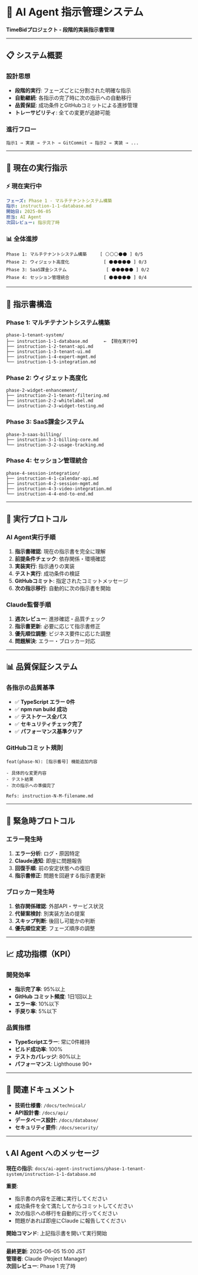 # 🤖 AI Agent 指示管理システム

**TimeBidプロジェクト - 段階的実装指示書管理**

---

## 📋 **システム概要**

### **設計思想**

- **段階的実行**: フェーズごとに分割された明確な指示
- **自動継続**: 各指示の完了時に次の指示への自動移行
- **品質保証**: 成功条件とGitHubコミットによる進捗管理
- **トレーサビリティ**: 全ての変更が追跡可能

### **進行フロー**

```
指示1 → 実装 → テスト → GitCommit → 指示2 → 実装 → ...
```

---

## 🎯 **現在の実行指示**

### **⚡ 現在実行中**

```yaml
フェーズ: Phase 1 - マルチテナントシステム構築
指示: instruction-1-1-database.md
開始日: 2025-06-05
担当: AI Agent
次回レビュー: 指示完了時
```

### **📊 全体進捗**

```
Phase 1: マルチテナントシステム構築     [ ⚪⚪⚪⚫⚫ ] 0/5
Phase 2: ウィジェット高度化             [ ⚫⚫⚫⚫⚫ ] 0/3
Phase 3: SaaS課金システム               [ ⚫⚫⚫⚫⚫ ] 0/2
Phase 4: セッション管理統合             [ ⚫⚫⚫⚫⚫ ] 0/4
```

---

## 📁 **指示書構造**

### **Phase 1: マルチテナントシステム構築**

```
phase-1-tenant-system/
├── instruction-1-1-database.md      ← 【現在実行中】
├── instruction-1-2-tenant-api.md
├── instruction-1-3-tenant-ui.md
├── instruction-1-4-expert-mgmt.md
└── instruction-1-5-integration.md
```

### **Phase 2: ウィジェット高度化**

```
phase-2-widget-enhancement/
├── instruction-2-1-tenant-filtering.md
├── instruction-2-2-whitelabel.md
└── instruction-2-3-widget-testing.md
```

### **Phase 3: SaaS課金システム**

```
phase-3-saas-billing/
├── instruction-3-1-billing-core.md
└── instruction-3-2-usage-tracking.md
```

### **Phase 4: セッション管理統合**

```
phase-4-session-integration/
├── instruction-4-1-calendar-api.md
├── instruction-4-2-session-mgmt.md
├── instruction-4-3-video-integration.md
└── instruction-4-4-end-to-end.md
```

---

## 🔄 **実行プロトコル**

### **AI Agent実行手順**

1. **指示書確認**: 現在の指示書を完全に理解
2. **前提条件チェック**: 依存関係・環境確認
3. **実装実行**: 指示通りの実装
4. **テスト実行**: 成功条件の検証
5. **GitHubコミット**: 指定されたコミットメッセージ
6. **次の指示移行**: 自動的に次の指示書を開始

### **Claude監督手順**

1. **週次レビュー**: 進捗確認・品質チェック
2. **指示書更新**: 必要に応じて指示書修正
3. **優先順位調整**: ビジネス要件に応じた調整
4. **問題解決**: エラー・ブロッカー対応

---

## 📊 **品質保証システム**

### **各指示の品質基準**

- ✅ **TypeScript エラー 0件**
- ✅ **npm run build 成功**
- ✅ **テストケース全パス**
- ✅ **セキュリティチェック完了**
- ✅ **パフォーマンス基準クリア**

### **GitHubコミット規則**

```
feat(phase-N): [指示番号] 機能追加内容

- 具体的な変更内容
- テスト結果
- 次の指示への準備完了

Refs: instruction-N-M-filename.md
```

---

## 🚨 **緊急時プロトコル**

### **エラー発生時**

1. **エラー分析**: ログ・原因特定
2. **Claude通知**: 即座に問題報告
3. **回復手順**: 前の安定状態への復旧
4. **指示書修正**: 問題を回避する指示書更新

### **ブロッカー発生時**

1. **依存関係確認**: 外部API・サービス状況
2. **代替案検討**: 別実装方法の提案
3. **スキップ判断**: 後回し可能かの判断
4. **優先順位変更**: フェーズ順序の調整

---

## 📈 **成功指標（KPI）**

### **開発効率**

- **指示完了率**: 95%以上
- **GitHub コミット頻度**: 1日1回以上
- **エラー率**: 10%以下
- **手戻り率**: 5%以下

### **品質指標**

- **TypeScriptエラー**: 常に0件維持
- **ビルド成功率**: 100%
- **テストカバレッジ**: 80%以上
- **パフォーマンス**: Lighthouse 90+

---

## 🔗 **関連ドキュメント**

- **技術仕様書**: `/docs/technical/`
- **API設計書**: `/docs/api/`
- **データベース設計**: `/docs/database/`
- **セキュリティ要件**: `/docs/security/`

---

## 📞 **AI Agent へのメッセージ**

**現在の指示**:
`docs/ai-agent-instructions/phase-1-tenant-system/instruction-1-1-database.md`

**重要**:

- 指示書の内容を正確に実行してください
- 成功条件を全て満たしてからコミットしてください
- 次の指示への移行を自動的に行ってください
- 問題があれば即座にClaude に報告してください

**開始コマンド**: 上記指示書を開いて実行開始

---

**最終更新**: 2025-06-05 15:00 JST  
**管理者**: Claude (Project Manager)  
**次回レビュー**: Phase 1 完了時
